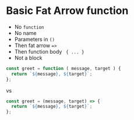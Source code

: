 # Basic Fat Arrow function
- No `function`
- No name
- Parameters in `()`
- Then fat arrow `=>`
- Then function body ` { ... }`
- Not a block

```js
const greet = function ( message, target ) { 
  return `${message}, ${target}`;
};
```
vs
```js
const greet = (message, target) => { 
  return `${message}, ${target}`;
};
```
